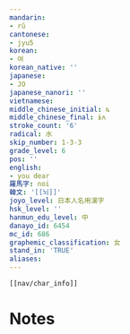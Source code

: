 ```yaml
---
mandarin:
- rǔ
cantonese:
- jyu5
korean:
- 여
korean_native: ''
japanese:
- JO
japanese_nanori: ''
vietnamese:
middle_chinese_initial: ȵ
middle_chinese_final: ɨʌ
stroke_count: '6'
radical: 水
skip_number: 1-3-3
grade_level: 6
pos: ''
english:
- you dear
羅馬字: noi
韓文: '[[뇌]]'
joyo_level: 日本人名用漢字
hsk_level: ''
hanmun_edu_level: 中
danayo_id: 6454
mc_id: 686
graphemic_classification: 女
stand_in: 'TRUE'
aliases:
---
```

```meta-bind-embed
[[nav/char_info]]
```

# Notes
